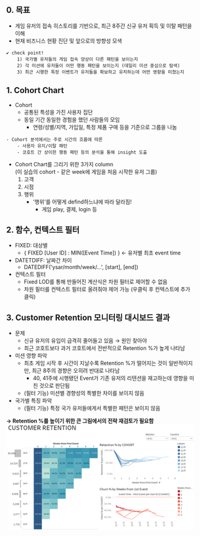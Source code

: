 ## 0. 목표
- 게임 유저의 접속 히스토리를 기반으로, 최근 8주간 신규 유저 획득 및 이탈 패턴을 이해
- 현재 비즈니스 현황 진단 및 앞으로의 방향성 모색
```
✔ check point!
	1) 국가별 유저들의 게임 접속 양상이 다른 패턴을 보이는지
	2) 각 미션에 유저들이 어떤 행동 패턴을 보이는지 (데일리 미션 중심으로 탐색)
	3) 최근 시행한 특정 이벤트가 유저들을 확보하고 유치하는데 어떤 영향을 미쳤는지
```

## 1. Cohort Chart
- Cohort
	- 공통된 특성을 가진 사용자 집단
	- 동일 기간 동일한 경험을 했던 사람들의 모임
		- 연령/성별/지역, 가입일, 특정 제품 구매 등을 기준으로 그룹을 나눔
```
- Cohort 분석에서는 주로 시간의 흐름에 따른
	- 사용자 유지/이탈 패턴
	- 코호트 간 상이한 행동 패턴 등의 분석을 통해 insight 도출
```
- Cohort Chart를 그리기 위한 3가지 column 	
(이 실습의 cohort - 같은 week에 게임을 처음 시작한 유저 그룹)
	1. 고객
	2. 시점
	3. 행위
		- '행위'를 어떻게 defind하느냐에 따라 달라짐!
			- 게임 play, 결제, login 등

## 2. 함수, 컨텍스트 필터
- FIXED: 대상별
	- { FIXED [User ID] : MIN([Event Time]) }   ← 유저별 최초 event time
- DATETDIFF: 날짜간 차이
	- DATEDIFF('ysar/month/week/...', [start], [end])
- 컨텍스트 필터
	- Fixed LOD를 통해 만들어진 계산식은 차원 필터로 제어할 수 없음
	- 차원 필터를 컨텍스트 필터로 올려줘야 제어 가능  (우클릭 후 컨텍스트에 추가 클릭)

## 3. Customer Retention 모니터링 대시보드 결과
- 문제
	- 신규 유저의 유입이 급격히 줄어들고 있음 → 원인 찾아야
	- 최근 코호트보다 과거 코호트에서 전반적으로 Retention %가 높게 나타남
- 미션 영향 파악
	- 최초 게임 시작 후 시간이 지날수록 Retention %가 떨어지는 것이 일반적이지만, 최근 8주의 경향은 오히려 반대로 나타남
		- 40, 41주에 시행됐던 Event가 기존 유저의 리텐션을 재고하는데 영향을 미친 것으로 판단됨
	- (필터 기능) 미션별 경향성의 특별한 차이를 보이지 않음
- 국가별 특징 파악
	- (필터 기능) 특정 국가 유저들에게서 특별한 패턴은 보이지 않음  

**→ Retention %를 높이기 위한 큰 그림에서의 전략 재검토가 필요함**
<img src="./image/customer_retention1.PNG" width="500">

